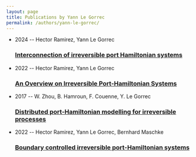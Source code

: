 ```yaml
---
layout: page
title: Publications by Yann Le Gorrec
permalink: /authors/yann-le-gorrec/
---
```


<ul class="post-list">

  <li>
    <span class="post-meta">2024 -- Hector Ramirez, Yann Le Gorrec</span>
    <h3><a class="post-link" href="../../interconnection-of-irreversible-port-hamiltonian-systems">Interconnection of irreversible port Hamiltonian systems</a></h3>
  </li>
  <li>
    <span class="post-meta">2022 -- Hector Ramirez, Yann Le Gorrec</span>
    <h3><a class="post-link" href="../../an-overview-on-irreversible-port-hamiltonian-systems">An Overview on Irreversible Port-Hamiltonian Systems</a></h3>
  </li>
  <li>
    <span class="post-meta">2017 -- W. Zhou, B. Hamroun, F. Couenne, Y. Le Gorrec</span>
    <h3><a class="post-link" href="../../distributed-port-hamiltonian-modelling-for-irreversible-processes">Distributed port-Hamiltonian modelling for irreversible processes</a></h3>
  </li>
  <li>
    <span class="post-meta">2022 -- Hector Ramirez, Yann Le Gorrec, Bernhard Maschke</span>
    <h3><a class="post-link" href="../../boundary-controlled-irreversible-port-hamiltonian-systems">Boundary controlled irreversible port-Hamiltonian systems</a></h3>
  </li>
</ul>
